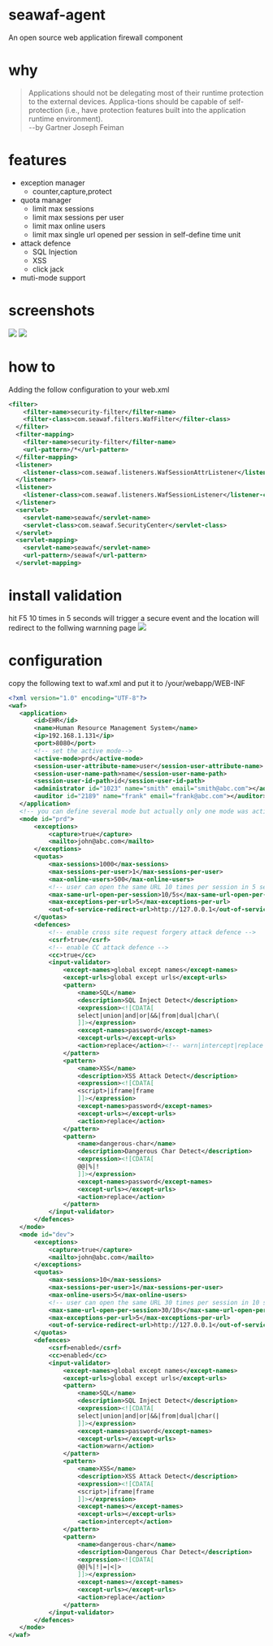 # seawaf-agent
An open source web application firewall component
# why
> Applications should not be delegating most of their runtime protection to the external devices. Applica-tions should be capable of self- protection (i.e., have protection features built into the application runtime environment).  
--by Gartner Joseph Feiman
# features
* exception manager 
	* counter,capture,protect
* quota manager 
	* limit max sessions
	* limit max sessions per user
	* limit max online users
	* limit max single url opened per session in self-define time unit
* attack defence 
	* SQL Injection
	* XSS
	* click jack
* muti-mode support
# screenshots
![](https://github.com/zhuinfo/seawaf-agent/blob/master/seawaf-agent/images/index.png)
![](https://github.com/zhuinfo/seawaf-agent/blob/master/seawaf-agent/images/running-protect.png)
# how to
Adding the follow configuration to your web.xml

```xml
<filter>
  	<filter-name>security-filter</filter-name>
  	<filter-class>com.seawaf.filters.WafFilter</filter-class>
  </filter>
  <filter-mapping>
  	<filter-name>security-filter</filter-name>
  	<url-pattern>/*</url-pattern>
  </filter-mapping>
  <listener>
  	<listener-class>com.seawaf.listeners.WafSessionAttrListener</listener-class>
  </listener>
  <listener>
  	<listener-class>com.seawaf.listeners.WafSessionListener</listener-class>
  </listener>
  <servlet>
  	<servlet-name>seawaf</servlet-name>
  	<servlet-class>com.seawaf.SecurityCenter</servlet-class>
  </servlet>
  <servlet-mapping>
  	<servlet-name>seawaf</servlet-name>
  	<url-pattern>/seawaf</url-pattern>
  </servlet-mapping>
 ```
# install validation
hit F5 10 times in 5 seconds will trigger a secure event and the location will redirect to the follwing warnning page
![](https://github.com/zhuinfo/seawaf-agent/blob/master/seawaf-agent/images/warning.png)
 # configuration
 copy the following text to waf.xml and put it to /your/webapp/WEB-INF
 ```xml
<?xml version="1.0" encoding="UTF-8"?>
<waf>
	<application>
		<id>EHR</id>
		<name>Human Resource Management System</name>
		<ip>192.168.1.131</ip>
		<port>8080</port>
		<!-- set the active mode-->
		<active-mode>prd</active-mode>
		<session-user-attribute-name>user</session-user-attribute-name>
		<session-user-name-path>name</session-user-name-path>
		<session-user-id-path>id</session-user-id-path>
		<administrator id="1023" name="smith" email="smith@abc.com"></administrator>
		<auditor id="2189" name="frank" email="frank@abc.com"></auditor>
	</application>
	<!-- you can define several mode but actually only one mode was activated -->
	<mode id="prd">
		<exceptions>
			<capture>true</capture>
			<mailto>john@abc.com</mailto>
		</exceptions>
		<quotas>
			<max-sessions>1000</max-sessions>
			<max-sessions-per-user>1</max-sessions-per-user>
			<max-online-users>500</max-online-users>
			<!-- user can open the same URL 10 times per session in 5 seconds,the default time unit is second-->
			<max-same-url-open-per-session>10/5s</max-same-url-open-per-session>
			<max-exceptions-per-url>5</max-exceptions-per-url>
			<out-of-service-redirect-url>http://127.0.0.1</out-of-service-redirect-url>
		</quotas>
		<defences>
			<!-- enable cross site request forgery attack defence -->
			<csrf>true</csrf>
			<!-- enable CC attack defence -->
			<cc>true</cc>
			<input-validator>
				<except-names>global except names</except-names>
				<except-urls>global except urls</except-urls>
				<pattern>
					<name>SQL</name>
					<description>SQL Inject Detect</description>
					<expression><![CDATA[
					select|union|and|or|&&|from|dual|char\(
					]]></expression>
					<except-names>password</except-names>
					<except-urls></except-urls>
					<action>replace</action><!-- warn|intercept|replace -->
				</pattern>
				<pattern>
					<name>XSS</name>
					<description>XSS Attack Detect</description>
					<expression><![CDATA[
					<script>|iframe|frame
					]]></expression>
					<except-names>password</except-names>
					<except-urls></except-urls>
					<action>replace</action>
				</pattern>
				<pattern>
					<name>dangerous-char</name>
					<description>Dangerous Char Detect</description>
					<expression><![CDATA[
					@@|%|!
					]]></expression>
					<except-names>password</except-names>
					<except-urls></except-urls>
					<action>replace</action>
				</pattern>
			</input-validator>
		</defences>
	</mode>
	<mode id="dev">
		<exceptions>
			<capture>true</capture>
			<mailto>john@abc.com</mailto>
		</exceptions>
		<quotas>
			<max-sessions>10</max-sessions>
			<max-sessions-per-user>1</max-sessions-per-user>
			<max-online-users>5</max-online-users>
			<!-- user can open the same URL 30 times per session in 10 seconds,the default time unit is second-->
			<max-same-url-open-per-session>30/10s</max-same-url-open-per-session>
			<max-exceptions-per-url>5</max-exceptions-per-url>
			<out-of-service-redirect-url>http://127.0.0.1</out-of-service-redirect-url>
		</quotas>
		<defences>
			<csrf>enabled</csrf>
			<cc>enabled</cc>
			<input-validator>
				<except-names>global except names</except-names>
				<except-urls>global except urls</except-urls>
				<pattern>
					<name>SQL</name>
					<description>SQL Inject Detect</description>
					<expression><![CDATA[
					select|union|and|or|&&|from|dual|char(|
					]]></expression>
					<except-names>password</except-names>
					<except-urls></except-urls>
					<action>warn</action>
				</pattern>
				<pattern>
					<name>XSS</name>
					<description>XSS Attack Detect</description>
					<expression><![CDATA[
					<script>|iframe|frame
					]]></expression>
					<except-names></except-names>
					<except-urls></except-urls>
					<action>intercept</action>
				</pattern>
				<pattern>
					<name>dangerous-char</name>
					<description>Dangerous Char Detect</description>
					<expression><![CDATA[
					@@|%|!|=|<|>
					]]></expression>
					<except-names></except-names>
					<except-urls></except-urls>
					<action>replace</action>
				</pattern>
			</input-validator>
		</defences>
	</mode>
</waf>
```
